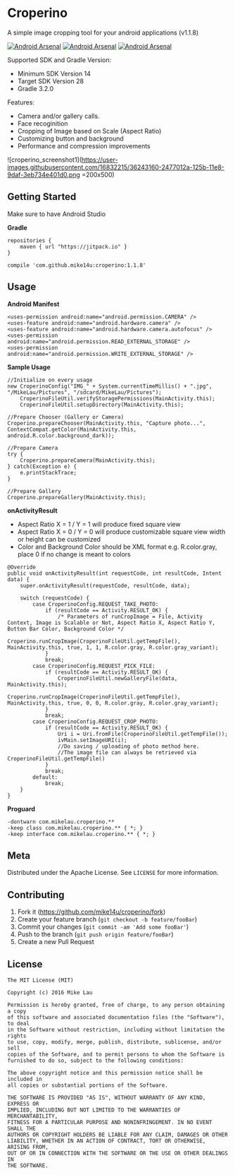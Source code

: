 # Croperino

A simple image cropping tool for your android applications (v1.1.8)

[![Android Arsenal](https://img.shields.io/badge/Android%20Arsenal-Croperino-green.svg?style=popout-square)](https://android-arsenal.com/details/1/4374)
[![Android Arsenal](https://img.shields.io/badge/Twitter-mike14u-blue.svg?style=popout-square)](https://www.twitter.com/mike14u)
[![Android Arsenal](https://img.shields.io/badge/Github-mike14u-ff69b4.svg?style=popout-square)](https://github.com/mike14u)

Supported SDK and Gradle Version:
* Minimum SDK Version 14
* Target SDK Version 28
* Gradle 3.2.0

Features:
* Camera and/or gallery calls.
* Face recoginition
* Cropping of Image based on Scale (Aspect Ratio)
* Customizing button and background
* Performance and compression improvements

![croperino_screenshot1](https://user-images.githubusercontent.com/16832215/36243160-2477012a-125b-11e8-9daf-3eb734e401d0.png =200x500)

## Getting Started

Make sure to have Android Studio

**Gradle**

```
repositories {
    maven { url "https://jitpack.io" }
}
```

```
compile 'com.github.mike14u:croperino:1.1.8'
```

## Usage

**Android Manifest**

```
<uses-permission android:name="android.permission.CAMERA" />
<uses-feature android:name="android.hardware.camera" />
<uses-feature android:name="android.hardware.camera.autofocus" />
<uses-permission android:name="android.permission.READ_EXTERNAL_STORAGE" />
<uses-permission android:name="android.permission.WRITE_EXTERNAL_STORAGE" />
```

**Sample Usage**

```
//Initialize on every usage
new CroperinoConfig("IMG_" + System.currentTimeMillis() + ".jpg", "/MikeLau/Pictures", "/sdcard/MikeLau/Pictures");
    CroperinoFileUtil.verifyStoragePermissions(MainActivity.this);
    CroperinoFileUtil.setupDirectory(MainActivity.this);

//Prepare Chooser (Gallery or Camera)
Croperino.prepareChooser(MainActivity.this, "Capture photo...", ContextCompat.getColor(MainActivity.this, android.R.color.background_dark));

//Prepare Camera
try {
	Croperino.prepareCamera(MainActivity.this);
} catch(Exception e) {
	e.printStackTrace;
}

//Prepare Gallery
Croperino.prepareGallery(MainActivity.this);
```

**onActivityResult**

- Aspect Ratio X = 1 / Y = 1 will produce fixed square view
- Aspect Ratio X = 0 / Y = 0 will produce customizable square view width or height can be customized
- Color and Background Color should be XML format e.g. R.color.gray, place 0 if no change is meant to colors

```
@Override
public void onActivityResult(int requestCode, int resultCode, Intent data) {
    super.onActivityResult(requestCode, resultCode, data);

    switch (requestCode) {
        case CroperinoConfig.REQUEST_TAKE_PHOTO:
            if (resultCode == Activity.RESULT_OK) {
                /* Parameters of runCropImage = File, Activity Context, Image is Scalable or Not, Aspect Ratio X, Aspect Ratio Y, Button Bar Color, Background Color */
                Croperino.runCropImage(CroperinoFileUtil.getTempFile(), MainActivity.this, true, 1, 1, R.color.gray, R.color.gray_variant);
            }
            break;
        case CroperinoConfig.REQUEST_PICK_FILE:
            if (resultCode == Activity.RESULT_OK) {
                CroperinoFileUtil.newGalleryFile(data, MainActivity.this);
                Croperino.runCropImage(CroperinoFileUtil.getTempFile(), MainActivity.this, true, 0, 0, R.color.gray, R.color.gray_variant);
            }
            break;
        case CroperinoConfig.REQUEST_CROP_PHOTO:
            if (resultCode == Activity.RESULT_OK) {
                Uri i = Uri.fromFile(CroperinoFileUtil.getTempFile());
                ivMain.setImageURI(i);
                //Do saving / uploading of photo method here.
                //The image file can always be retrieved via CroperinoFileUtil.getTempFile()
            }
            break;
        default:
            break;
    }
}
```

**Proguard**

```
-dontwarn com.mikelau.croperino.**
-keep class com.mikelau.croperino.** { *; }
-keep interface com.mikelau.croperino.** { *; }
```

## Meta

Distributed under the Apache License. See ``LICENSE`` for more information.

## Contributing

1. Fork it (<https://github.com/mike14u/croperino/fork>)
2. Create your feature branch (`git checkout -b feature/fooBar`)
3. Commit your changes (`git commit -am 'Add some fooBar'`)
4. Push to the branch (`git push origin feature/fooBar`)
5. Create a new Pull Request

## License

```
The MIT License (MIT)

Copyright (c) 2016 Mike Lau

Permission is hereby granted, free of charge, to any person obtaining a copy
of this software and associated documentation files (the "Software"), to deal
in the Software without restriction, including without limitation the rights
to use, copy, modify, merge, publish, distribute, sublicense, and/or sell
copies of the Software, and to permit persons to whom the Software is
furnished to do so, subject to the following conditions:

The above copyright notice and this permission notice shall be included in
all copies or substantial portions of the Software.

THE SOFTWARE IS PROVIDED "AS IS", WITHOUT WARRANTY OF ANY KIND, EXPRESS OR
IMPLIED, INCLUDING BUT NOT LIMITED TO THE WARRANTIES OF MERCHANTABILITY,
FITNESS FOR A PARTICULAR PURPOSE AND NONINFRINGEMENT. IN NO EVENT SHALL THE
AUTHORS OR COPYRIGHT HOLDERS BE LIABLE FOR ANY CLAIM, DAMAGES OR OTHER
LIABILITY, WHETHER IN AN ACTION OF CONTRACT, TORT OR OTHERWISE, ARISING FROM,
OUT OF OR IN CONNECTION WITH THE SOFTWARE OR THE USE OR OTHER DEALINGS IN
THE SOFTWARE.
```
